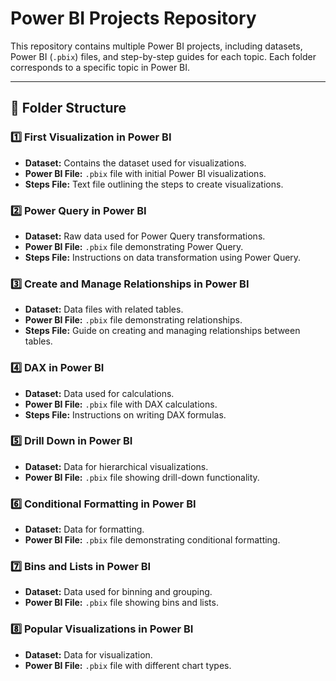 # Power BI Projects Repository

This repository contains multiple Power BI projects, including datasets, Power BI (`.pbix`) files, and step-by-step guides for each topic. Each folder corresponds to a specific topic in Power BI.

---

## 📂 Folder Structure

### **1️⃣ First Visualization in Power BI**
   - **Dataset:** Contains the dataset used for visualizations.
   - **Power BI File:** `.pbix` file with initial Power BI visualizations.
   - **Steps File:** Text file outlining the steps to create visualizations.

### **2️⃣ Power Query in Power BI**
   - **Dataset:** Raw data used for Power Query transformations.
   - **Power BI File:** `.pbix` file demonstrating Power Query.
   - **Steps File:** Instructions on data transformation using Power Query.

### **3️⃣ Create and Manage Relationships in Power BI**
   - **Dataset:** Data files with related tables.
   - **Power BI File:** `.pbix` file demonstrating relationships.
   - **Steps File:** Guide on creating and managing relationships between tables.

### **4️⃣ DAX in Power BI**
   - **Dataset:** Data used for calculations.
   - **Power BI File:** `.pbix` file with DAX calculations.
   - **Steps File:** Instructions on writing DAX formulas.

### **5️⃣ Drill Down in Power BI**
   - **Dataset:** Data for hierarchical visualizations.
   - **Power BI File:** `.pbix` file showing drill-down functionality.
  

### **6️⃣ Conditional Formatting in Power BI**
   - **Dataset:** Data for formatting.
   - **Power BI File:** `.pbix` file demonstrating conditional formatting.

### **7️⃣ Bins and Lists in Power BI**
   - **Dataset:** Data used for binning and grouping.
   - **Power BI File:** `.pbix` file showing bins and lists.

### **8️⃣ Popular Visualizations in Power BI**
   - **Dataset:** Data for visualization.
   - **Power BI File:** `.pbix` file with different chart types.



